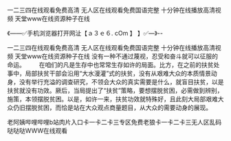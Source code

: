 一二三四在线观看免费高清
无人区在线观看免费国语完整
十分钟在线播放高清视频
天堂www在线资源种子在线


《——✅手机浏览器打开网沚【ａ３ｅ６. cOm 】 】✅—》--

一二三四在线观看免费高清
无人区在线观看免费国语完整
十分钟在线播放高清视频
天堂www在线资源种子在线
	没有一种不通过蔑视，忍受和奋斗就可以征服的命运。
　　在咱们的凡是生存中也常常生存如许的局面。比方，在之前的扶贫处事中，局部扶贫干部会沿用“大水漫灌”式的扶贫，没有从艰难大众的本质情景动身，没有举行充溢的调查研究，不领会大众的真实需要是什么，就盲目扶贫，以是扶贫就没有功效。厥后，当局提出了“扶贫”策略，要想摆脱贫困，必需做到辨别，施策，本领摆脱贫困。以是，如许一来，扶贫功效就特殊好，且此刻大局部艰难大众仍旧摆脱贫困，而恰是站在大众观点商量题目，从大众的需要动身的展现。





老阿姨哔哩哔哩b站肉片入口卡一卡二卡三专区免费老狼卡一卡二卡三无人区乱码哒哒哒WWW在线观看
